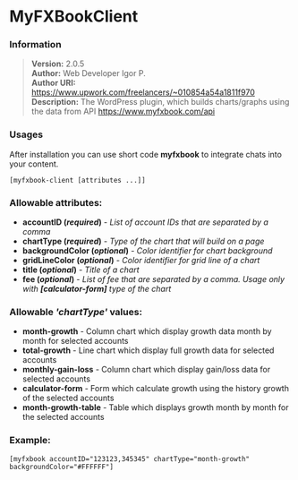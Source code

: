 # MyFXBookClient

### Information
> **Version:** 2.0.5<br/>
> **Author:** Web Developer Igor P.<br/>
> **Author URI:** <https://www.upwork.com/freelancers/~010854a54a1811f970><br/>
> **Description:** The WordPress plugin, which builds charts/graphs using the data from  API <https://www.myfxbook.com/api>

### Usages
After installation you can use short code **myfxbook** to integrate chats into your content.
```text
[myfxbook-client [attributes ...]]
```

### Allowable attributes:
* **accountID (_required_)** - _List of account IDs that are separated by a comma_
* **chartType (_required_)** - _Type of the chart that will build on a page_
* **backgroundColor (_optional_)** - _Color identifier for chart background_
* **gridLineColor (_optional_)** - _Color identifier for grid line of a chart_
* **title (_optional_)** - _Title of a chart_
* **fee (_optional_)** - _List of fee that are separated by a comma. Usage only with **[calculator-form]** type of the chart_

### Allowable _'chartType'_ values:
* **month-growth** - Column chart which display growth data month by month for selected accounts
* **total-growth** - Line chart which display full growth data for selected accounts
* **monthly-gain-loss** - Column chart which display gain/loss data for selected accounts
* **calculator-form** - Form which calculate growth using the history growth of the selected accounts
* **month-growth-table** - Table which displays growth month by month for the selected accounts

### Example:
```text
[myfxbook accountID="123123,345345" chartType="month-growth" backgroundColor="#FFFFFF"]
```
